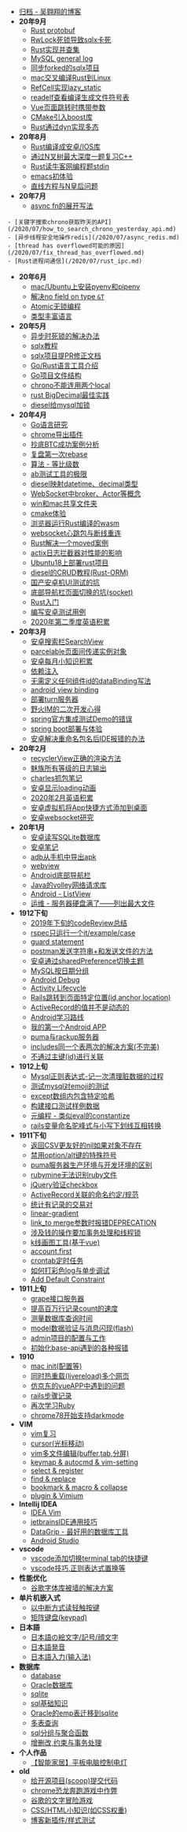 - [归档 - 吴翱翔的博客](/)
- **20年9月**
    - [Rust protobuf](/2020/09/rust_protobuf.md)
    - [RwLock死锁导致sqlx卡死](/2020/09/rwlock_dead_lock_affect_sqlx.md)
    - [Rust实现并查集](/2020/09/rust_impl_union_find.md)
    - [MySQL general log](/2020/09/mysql_general_log.md)
    - [同步forked的sqlx项目](/2020/09/sync_forked_repo.md)
    - [mac交叉编译Rust到Linux](/2020/09/mac_cross_compile_rust_to_linux.md)
    - [RefCell实现lazy_static](/2020/09/refcell_impl_lazy_static.md)
    - [readelf查看编译生成文件符号表](/2020/09/readelf.md)
    - [Vue页面跳转时携带参数](/2020/09/vue_router_params.md)
    - [CMake引入boost库](/2020/09/cmake_import_boost.md)
    - [Rust通过dyn实现多态](/2020/09/rust_polymorphism.md)
- **20年8月**
    - [Rust编译成安卓/IOS库](/2020/08/rust_to_android_ios_mac.md)
    - [通过N叉树最大深度一题复习C++](/2020/08/learn_cpp_by_leetcode.md)
    - [Rust读牛客网编程题stdin](/2020/08/newcoder_stdin.md)
    - [emacs初体验](/2020/08/emacs_first_attemp.md)
    - [直线方程与N皇后问题](/2020/08/n_queens.md)
- **20年7月**
    - [async fn的展开写法](/2020/07/async_fn.md)
<!-- [2020年7月近况分享](/2020/07/recent_study_plan.md) -->
    - [关键字搜索chrono获取昨天的API](/2020/07/how_to_search_chrono_yesterday_api.md)
    - [异步线程安全地操作redis](/2020/07/async_redis.md)
    - [thread has overflowed可能的原因](/2020/07/fix_thread_has_overflowed.md)
    - [Rust进程间通信](/2020/07/rust_ipc.md)
- **20年6月**
    - [mac/Ubuntu上安装pyenv和pipenv](/2020/06/install_pyenv_and_pipenv.md)
    - [解决no field on type `&T`](/2020/06/generic_error_no_field_on_type_t.md)
    - [Atomic无锁编程](/2020/06/atomic_lock_freedom.md)
    - [类型丰富语言](/2020/06/type_rich_language.md)
- **20年5月**
    - [异步时死锁的解决办法](/2020/05/async_mutex_deadlock.md)
    - [sqlx教程](/2020/05/sqlx_tutorial.md)
    - [sqlx项目提PR修正文档](/2020/05/pr_to_sqlx_document.md)
    - [Go/Rust语言工具介绍](/2020/05/go_rust_toolchain.md)
    - [Go项目文件结构](/2020/05/go_file_structure.md)
    - [chrono不能连用两个local](/2020/05/rust_chrono_dual_local_ub.md)
    - [rust BigDecimal最佳实践](/2020/05/rust_bigdecimal.md)
    - [diesel给mysql加锁](/2020/05/diesel_mysql_lock.md)
- **20年4月**
    - [Go语言研究](/2020/04/golang.md)
    - [chrome导出插件](/2020/04/chrome_export_extension.md)
    - [抄底BTC成功案例分析](/2020/04/case_study_buy_low_sell_high_on_btc.md)
    - [复盘第一次rebase](/2020/04/git_rebase)
    - [算法 - 等比级数](/2020/04/geometric_series.md)
    - [ab测试工具的极限](/2020/04/limit_of_apache_ab.md)
    - [diesel映射datetime、decimal类型](/2020/04/diesel_datetime_decimal.md)
    - [WebSocket中broker、Actor等概念](/2020/04/mq_broker_actor.md)
    - [win和mac共享文件夹](/2020/04/win_mac_share_files.md)
    - [cmake体验](/2020/04/cmake.md)
    - [浏览器运行Rust编译的wasm](/2020/04/rust_wasm.md)
    - [websocket心跳包与断线重连](/2020/04/websocket_heartbeat.md)
    - [Rust解决一个moved案例](/2020/04/rust_use_of_moved_value.md)
    - [actix日志拦截器对性能的影响](/2020/04/actix_logger_performance.md)
    - [Ubuntu18上部署rust项目](/2020/04/ubuntu_18_deploy_rust.md)
    - [diesel的CRUD教程(Rust-ORM)](/2020/04/diesel_orm.md)
    - [国产安卓机UI测试的坑](/2020/04/domestic_can_not_run_ui_test.md)
    - [底部导航栏页面切换的坑(socket)](/2020/04/navigation_lifecircle.md)
    - [Rust入门](/2020/04/first_time_learn_rust.md)
    - [编写安卓测试用例](/2020/04/android_test.md)
    - [2020年第二季度英语积累](/2020/04/quarterly_english.md)
- **20年3月**
    - [安卓搜索栏SearchView](/2020/03/search_view.md)
    - [parcelable页面间传递实例对象](/2020/03/parcelable_serializable.md)
    - [安卓每月小知识积累](/2020/03/monthly_android_note.md)
    - [依赖注入](/2020/03/dependency_injection.md)
    - [无需定义任何组件id的dataBinding写法](/2020/03/recycler_view_data_binding.md)
    - [android view binding](/2020/03/android_view_binding.md)
    - [部署turn服务器](/2020/03/deploy_turn_server.md)
    - [野火IM的二次开发心得](/2020/03/wildfire_chat.md)
    - [spring官方集成测试Demo的错误](/2020/03/spring_integration_test_error.md)
    - [spring boot部署与体验](/2020/03/spring_boot_quickstart.md)
    - [安卓解决重命名包名后IDE报错的办法](/2020/03/android_rename_package.md)
- **20年2月**
    - [recyclerView正确的渲染方法](/2020/02/recycler_view_inflate.md)
    - [魅族所有等级的日志输出](/2020/02/meizu_enable_debug_log_level.md)
    - [charles抓包笔记](/2020/02/charles.md)
    - [安卓显示loading动画](/2020/02/android_loading_spinner.md)
    - [2020年2月英语积累](/2020/02/monthly_english.md)
    - [安卓虚拟机将App快捷方式添加到桌面](/2020/02/avd_add_app_shortcut_to_home.md)
    - [安卓websocket研究](/2020/02/android_websocket.md)
- **20年1月**
    - [安卓读写SQLite数据库](/2020/01/android_sqlite.md)
    - [安卓笔记](/2020/01/android_notes.md)
    - [adb从手机中导出apk](/2020/01/adb_export_apk.md)
    - [webview](/2020/01/webview.md)
    - [Android底部导航栏](/2020/01/bottom_navigation.md)
    - [Java的volley网络请求库](/2020/01/volley.md)
    - [Android - ListView](/2020/01/list_view.md)
    - [运维 - 服务器硬盘满了——列出最大文件](/2020/01/linux_list_largest_files.md)
- **1912下旬**
    - [2019年下旬的codeReview总结](/2019/12_2/code_review.md)
    - [rspec只运行一个it/example/case](/2019/12_2/rspec_single_it.md)
    - [guard statement](/2019/12_2/guard_statement.md)
    - [postman发送字符串+和发送文件的方法](/2019/12_2/postman_send_plus.md)
    - [安卓通过sharedPreference切换主题](/2019/12_2/android_change_theme.md)
    - [MySQL按日期分组](/2019/12_2/mysql_group_by_date.md)
    - [Android Debug](/2019/12_2/android_debug.md)
    - [Activity Lifecycle](/2019/12_2/Activity_Lifecycle.md)
    - [Rails跳转到页面特定位置(id,anchor,location)](/2019/12_2/redirect_to_anchor.md)
    - [ActiveRecord的值并不是动态的](/2019/12_2/active_record_not_dynamic.md)
    - [Android学习路线](/2019/12_2/android_learn_step.md)
    - [我的第一个Android APP](/2019/12_2/first_android_app.md)
    - [puma与rackup服务器](/2019/12_2/puma_rackup.md)
    - [includes同一个表两次的解决方案(不完美)](/2019/12_2/includes_same_table_twice.md)
    - [不通过主键(id)进行关联](/2019/12_2/association_without_primary_key.md)
- **1912上旬**
    - [Mysql正则表达式-记一次清理脏数据的过程](/2019/12_1/mysql_regexp.md)
    - [测试mysql对emoji的测试](/2019/12_1/mysql_emoji.md)
    - [except数组内包含特定哈希](/2019/12_1/except_array_include_hash.md)
    - [构建接口测试样例数据](/2019/12_1/rspec_test_example.md)
    - [元编程 - 类似eval的constantize](/2019/12_1/constantize_eval.md)
    - [rails变量命名驼峰式与小写下划线互相转换](/2019/12_1/rails_camel_case.md)
- **1911下旬**   
    - [返回CSV更友好的nil如果对象不存在](/2019/11_2/try_return_nil.md)
    - [禁用option/alt键的特殊符号](/2019/11_2/ukelele/disable_alt_symbol_ukelele.md)
    - [puma服务器生产环境与开发环境的区别](/2019/11_2/puma_production.md)
    - [rubymine无法识别ruby文件](/2019/11_2/rubymine_not_recognize_rb.md)
    - [jQuery验证checkbox](/2019/11_2/checkbox_jquery_validate.md)
    - [ActiveRecord关联的命名约定/规范](/2019/11_2/active_record_association.md)
    - [统计有记录的交易对](/2019/11_2/select-distinct.md)
    - [linear-gradient](/2019/11_2/linear-gradient-warn.md)
    - [link_to merge参数时报错DEPRECATION](/2019/11_2/link_to-merge-warning.md)
    - [涉及钱的操作要加事务处理和线程锁](/2019/11_2/data-lock.md)
    - [k线画图工具(基于vue)](/2019/11_2/k-line-vue.md)
    - [account.first](/2019/11_2/account_first.md)
    - [crontab定时任务](/2019/11_2/crontab.md)
    - [如何打彩色log与单步调试](/2019/11_2/rails-debug-log.md)
    - [Add Default Constraint](/2019/11_2/add-default-constraint.md)
- **1911上旬**
    - [grape接口服务器](/2019/11_1/grape.md)
    - [提高百万行记录count的速度](2019/11_1/millions-count.md)
    - [测量数据库查询时间](/2019/11_1/measure-qurey-time.md)
    - [model数据验证与消息闪现(flash)](/2019/11_1/validates.md)
    - [admin项目的配置与工作](/2019/11_1/project-admin.md)
    - [初始化base-api遇到的各种报错](/2019/11_1/base-api-error.md)
- **1910**
    - [mac init(配置等)](/2019/10/mac-init.md)
    - [同时热重载(livereload)多个网页](/2019/10/multi-livereload.md)
    - [仿京东的vueAPP中遇到的问题](/2019/10/jd-vue-problem.md)
    - [rails步骤记录](/2019/10/rails_step.md)
    - [再次学习Ruby](/2019/10/ruby_restudy.md)
    - [chrome78开始支持darkmode](/2019/10/chrome-dark-mode.md)
- **VIM**
    - [vim复习](/archive/vim/vim_review.md)
    - [cursor(光标移动)](/archive/vim/cursor.md)
    - [vim多文件编辑(buffer,tab,分屏)](/archive/vim/multi-files.md)
    - [keymap & autocmd & vim-setting](/archive/vim/keymap.md)
    - [select & register](/archive/vim/select.md)
    - [find & replace](/archive/vim/find.md)
    - [bookmark & macro & collapse](archive/vim/bookmark.md)
    - [plugin & Vimium](archive/vim/plugin.md)
- **Intellij IDEA**
    - [IDEA Vim](/archive/intellij_idea/idea_vim.md)
    - [jetbrainsIDE通用技巧](/archive/intellij_idea/idea.md)
    - [DataGrip - 最好用的数据库工具](/archive/intellij_idea/datagrip.md)
    - [Android Studio](/archive/intellij_idea/android_studio.md)
- **vscode**
    - [vscode添加切换terminal tab的快捷键](/archive/vscode/switch_terminal_tab.md)
    - [vscode技巧,正则表达式置换等](/archive/vscode/index.md)
- **性能优化**
    - [谷歌字体库被墙的解决方案](/unarchived/google_font_block_solution.md)
- **单片机嵌入式**
    - [以中断方式读轻触按键](/archive/embedded/button-interrupt/index.md)
    - [矩阵键盘(keypad)](/archive/embedded/keypad/index.md)
- **日本語**
    - [日本語の絵文字/記号/顔文字](/archive/japanese/kigou.md)
    - [日本語発音](/archive/japanese/hatsuon.md)
    - [日本語入力(输入法)](/archive/japanese/nyuuryoku.md)
- **数据库**
    - [database](/archive/database/database.md)
    - [Oracle数据库](/archive/database/oracle_database/index.md)
    - [sqlite](/archive/database/sqlite.md)
    - [sql基础知识](/archive/database/sql_basic.md)
    - [Oracle的emp表迁移到sqlite](/archive/database/oracle_migrate_to_sqlite/index.md)
    - [多表查询](/archive/database/join.md)
    - [sql分组与聚合函数](/archive/database/sql_group.md)
    - [增删改,约束与事务处理](/archive/database/sql_update.md)
- **个人作品**
    - [【智能家居】平板电脑控制电灯](/unarchived/rpi_gpio.md)
- **old**
    - [给开源项目(scoop)提交代码](/unarchived/pull_request_to_scoop/index.md)
    - [chrome恐龙奔跑游戏中作弊](/unarchived/chrome_game_cheat/index.md)
    - [谷歌的文字冒险游戏](/unarchived/google_text_adventure.md)
    - [CSS/HTML小知识(如CSS权重)](/unarchived/css_html_notes.md)
    - [博客新插件/样式测试](/unarchived/test.md)
